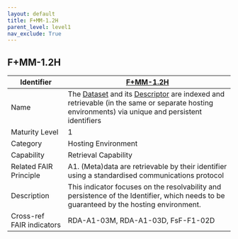 ```yaml
---
layout: default
title: F+MM-1.2H
parent_level: level1
nav_exclude: True
---
```


## F+MM-1.2H

| Identifier | [F+MM-1.2H](https://github.com/FAIRplus/Data-Maturity/edit/v0.3/docs/_indicators/C.%20F+MM-1.2H.md) |
| ---------- | ----------|
| Name | The [Dataset](https://fairplus.github.io/Data-Maturity/docs/Glossary/#dataset) and its [Descriptor](https://fairplus.github.io/Data-Maturity/docs/Glossary/#dataset-descriptor) are indexed and retrievable (in the same or separate hosting environments) via unique and persistent identifiers  |
| Maturity Level | 1 |
| Category | Hosting Environment |
| Capability | Retrieval Capability |
| Related FAIR Principle | A1. (Meta)data are retrievable by their identifier using a standardised communications protocol |
| Description | This indicator focuses on the resolvability and persistence of the Identifier, which needs to be guaranteed by the hosting environment. |
| Cross-ref FAIR indicators | RDA-A1-03M, RDA-A1-03D, FsF-F1-02D |
